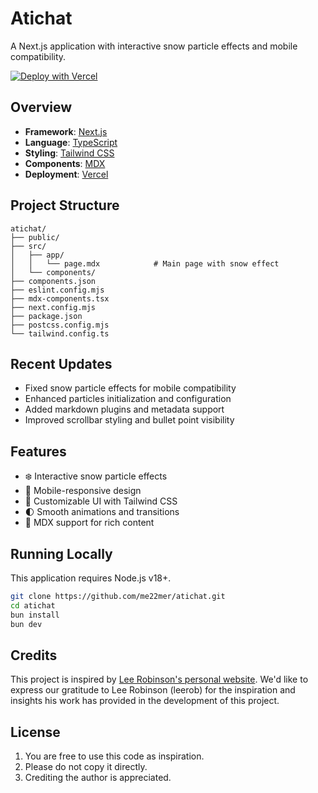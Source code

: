 # Atichat

A Next.js application with interactive snow particle effects and mobile compatibility.

[![Deploy with Vercel](https://vercel.com/button)](https://vercel.com/new/clone?repository-url=https%3A%2F%2Fgithub.com%2Fme22mer%2Fatichat)

## Overview

- **Framework**: [Next.js](https://nextjs.org/)
- **Language**: [TypeScript](https://www.typescriptlang.org/)
- **Styling**: [Tailwind CSS](https://tailwindcss.com)
- **Components**: [MDX](https://mdxjs.com/)
- **Deployment**: [Vercel](https://vercel.com)

## Project Structure

```plaintext
atichat/
├── public/
├── src/
│   ├── app/
│   │   └── page.mdx            # Main page with snow effect
│   └── components/
├── components.json
├── eslint.config.mjs
├── mdx-components.tsx
├── next.config.mjs
├── package.json
├── postcss.config.mjs
└── tailwind.config.ts
```

## Recent Updates

- Fixed snow particle effects for mobile compatibility
- Enhanced particles initialization and configuration
- Added markdown plugins and metadata support
- Improved scrollbar styling and bullet point visibility

## Features

- ❄️ Interactive snow particle effects
- 📱 Mobile-responsive design
- 🎨 Customizable UI with Tailwind CSS
- 🌓 Smooth animations and transitions
- 📝 MDX support for rich content

## Running Locally

This application requires Node.js v18+.

```bash
git clone https://github.com/me22mer/atichat.git
cd atichat
bun install
bun dev
```

## Credits

This project is inspired by [Lee Robinson's personal website](https://github.com/leerob/site). We'd like to express our gratitude to Lee Robinson (leerob) for the inspiration and insights his work has provided in the development of this project.

## License

1. You are free to use this code as inspiration.
2. Please do not copy it directly.
3. Crediting the author is appreciated.